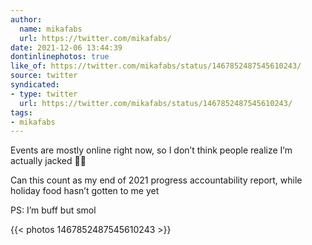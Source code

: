 ```yaml
---
author:
  name: mikafabs
  url: https://twitter.com/mikafabs/
date: 2021-12-06 13:44:39
dontinlinephotos: true
like_of: https://twitter.com/mikafabs/status/1467852487545610243/
source: twitter
syndicated:
- type: twitter
  url: https://twitter.com/mikafabs/status/1467852487545610243/
tags:
- mikafabs
---
```


Events are mostly online right now, so I don’t think people realize I’m actually jacked 🤣💪



Can this count as my end of 2021 progress accountability report, while holiday food hasn’t gotten to me yet



PS: I’m buff but smol 

{{< photos 1467852487545610243 >}}